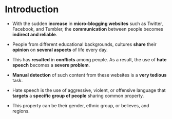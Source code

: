 # Introduction

- With the sudden **increase** in **micro-blogging websites** such as Twitter, Facebook, and Tumbler, the **communication** between people becomes **indirect and reliable**.

- People from different educational backgrounds, cultures **share** their **opinion** on **several aspects** of life every day. 

- This has **resulted** in **conflicts** among people. As a result, the use of **hate speech** becomes a **severe problem**. 

- **Manual detection** of such content from these websites is a **very tedious** task. 

- Hate speech is the use of aggressive, violent, or offensive language that **targets** a **specific group of people** sharing common property.

- This property can be their gender, ethnic group, or believes, and regions.